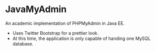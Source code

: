 JavaMyAdmin
===========

An academic implementation of PHPMyAdmin in Java EE. 
* Uses Twitter Bootstrap for a prettier look.
* At this time, the application is only capable of handing one MySQL database.
